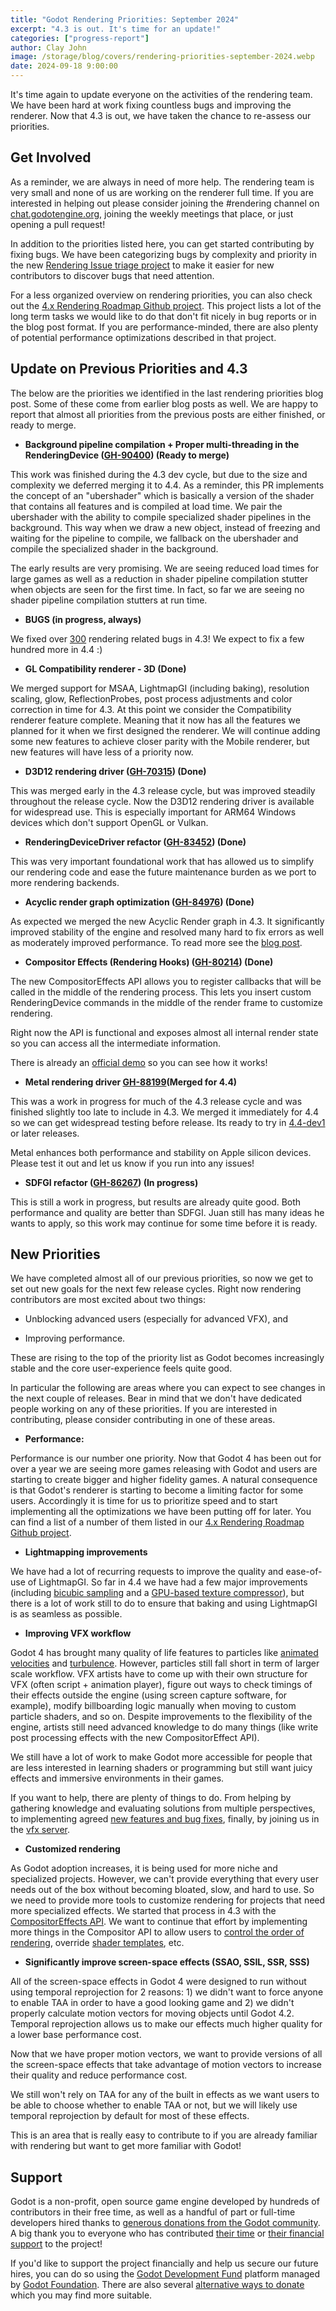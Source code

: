 ```yaml
---
title: "Godot Rendering Priorities: September 2024"
excerpt: "4.3 is out. It's time for an update!"
categories: ["progress-report"]
author: Clay John
image: /storage/blog/covers/rendering-priorities-september-2024.webp
date: 2024-09-18 9:00:00
---
```


It's time again to update everyone on the activities of the rendering team. We have been hard at work fixing countless bugs and improving the renderer. Now that 4.3 is out, we have taken the chance to re-assess our priorities.

## Get Involved

As a reminder, we are always in need of more help. The rendering team is very small and none of us are working on the renderer full time. If you are interested in helping out please consider joining the #rendering channel on [chat.godotengine.org](chat.godotengine.org), joining the weekly meetings that place, or just opening a pull request!

In addition to the priorities listed here, you can get started contributing by fixing bugs. We have been categorizing bugs by complexity and priority in the new [Rendering Issue triage project](https://github.com/orgs/godotengine/projects/78) to make it easier for new contributors to discover bugs that need attention.

For a less organized overview on rendering priorities, you can also check out the [4.x Rendering Roadmap Github project](https://github.com/orgs/godotengine/projects/33). This project lists a lot of the long term tasks we would like to do that don't fit nicely in bug reports or in the blog post format. If you are performance-minded, there are also plenty of potential performance optimizations described in that project.

## Update on Previous Priorities and 4.3

The below are the priorities we identified in the last rendering priorities blog post. Some of these come from earlier blog posts as well. We are happy to report that almost all priorities from the previous posts are either finished, or ready to merge.

* **Background pipeline compilation + Proper multi-threading in the RenderingDevice ([GH-90400](https://github.com/godotengine/godot/pull/90400)) (Ready to merge)**

This work was finished during the 4.3 dev cycle, but due to the size and complexity we deferred merging it to 4.4. As a reminder, this PR implements the concept of an "ubershader" which is basically a version of the shader that contains all features and is compiled at load time. We pair the ubershader with the ability to compile specialized shader pipelines in the background. This way when we draw a new object, instead of freezing and waiting for the pipeline to compile, we fallback on the ubershader and compile the specialized shader in the background.

The early results are very promising. We are seeing reduced load times for large games as well as a reduction in shader pipeline compilation stutter when objects are seen for the first time. In fact, so far we are seeing no shader pipeline compilation stutters at run time.

* **BUGS (in progress, always)**

We fixed over [300](https://github.com/godotengine/godot/pulls?q=is%3Apr+is%3Aclosed+label%3Atopic%3Arendering%2Ctopic%3Ashaders%2Ctopic%3Aparticles+label%3Abug+milestone%3A4.3)  rendering related bugs in 4.3! We expect to fix a few hundred more in 4.4 :)

* **GL Compatibility renderer - 3D (Done)**

We merged support for MSAA, LightmapGI (including baking), resolution scaling, glow, ReflectionProbes, post process adjustments and color correction in time for 4.3. At this point we consider the Compatibility renderer feature complete. Meaning that it now has all the features we planned for it when we first designed the renderer. We will continue adding some new features to achieve closer parity with the Mobile renderer, but new features will have less of a priority now.

* **D3D12 rendering driver ([GH-70315](https://github.com/godotengine/godot/pull/70315)) (Done)**

This was merged early in the 4.3 release cycle, but was improved steadily throughout the release cycle. Now the D3D12 rendering driver is available for widespread use. This is especially important for ARM64 Windows devices which don't support OpenGL or Vulkan.

* **RenderingDeviceDriver refactor ([GH-83452](https://github.com/godotengine/godot/pull/83452)) (Done)**

This was very important foundational work that has allowed us to simplify our rendering code and ease the future maintenance burden as we port to more rendering backends.

* **Acyclic render graph optimization ([GH-84976](https://github.com/godotengine/godot/pull/84976)) (Done)**

As expected we merged the new Acyclic Render graph in 4.3. It significantly improved stability of the engine and resolved many hard to fix errors as well as moderately improved performance. To read more see the [blog post](https://godotengine.org/article/rendering-acyclic-graph/).

* **Compositor Effects (Rendering Hooks) ([GH-80214](https://github.com/godotengine/godot/pull/80214)) (Done)**

The new CompositorEffects API allows you to register callbacks that will be called in the middle of the rendering process. This lets you insert custom RenderingDevice commands in the middle of the render frame to customize rendering.

Right now the API is functional and exposes almost all internal render state so you can access all the intermediate information.

There is already an [official demo](https://github.com/godotengine/godot-demo-projects/tree/master/compute/post_shader) so you can see how it works!

* **Metal rendering driver [GH-88199](https://github.com/godotengine/godot/pull/88199)(Merged for 4.4)**

This was a work in progress for much of the 4.3 release cycle and was finished slightly too late to include in 4.3. We merged it immediately for 4.4 so we can get widespread testing before release. Its ready to try in [4.4-dev1](https://godotengine.org/article/dev-snapshot-godot-4-4-dev-1/) or later releases.

Metal enhances both performance and stability on Apple silicon devices. Please test it out and let us know if you run into any issues!

* **SDFGI refactor ([GH-86267](https://github.com/godotengine/godot/pull/86267)) (In progress)**

This is still a work in progress, but results are already quite good. Both performance and quality are better than SDFGI. Juan still has many ideas he wants to apply, so this work may continue for some time before it is ready.

## New Priorities

We have completed almost all of our previous priorities, so now we get to set out new goals for the next few release cycles. Right now rendering contributors are most excited about two things:

* Unblocking advanced users (especially for advanced VFX), and

* Improving performance.

These are rising to the top of the priority list as Godot becomes increasingly stable and the core user-experience feels quite good.

In particular the following are areas where you can expect to see changes in the next couple of releases. Bear in mind that we don't have dedicated people working on any of these priorities. If you are interested in contributing, please consider contributing in one of these areas.

* **Performance:**

Performance is our number one priority. Now that Godot 4 has been out for over a year we are seeing more games releasing with Godot and users are starting to create bigger and higher fidelity games. A natural consequence is that Godot's renderer is starting to become a limiting factor for some users. Accordingly it is time for us to prioritize speed and to start implementing all the optimizations we have been putting off for later. You can find a list of a number of them listed in our [4.x Rendering Roadmap Github project](https://github.com/orgs/godotengine/projects/33).

* **Lightmapping improvements**

We have had a lot of recurring requests to improve the quality and ease-of-use of LightmapGI. So far in 4.4 we have had a few major improvements (including [bicubic sampling](https://godotengine.org/article/dev-snapshot-godot-4-4-dev-1/#lightmap-bicubic-sampling) and a [GPU-based texture compressor](https://godotengine.org/article/dev-snapshot-godot-4-4-dev-1/#betsy-texture-compressor)), but there is a lot of work still to do to ensure that baking and using LightmapGI is as seamless as possible.

* **Improving VFX workflow**

Godot 4 has brought many quality of life features to particles like [animated velocities](https://godotengine.org/article/progress-report-state-of-particles/) and [turbulence](https://github.com/godotengine/godot/pull/55387). However, particles still fall short in term of larger scale workflow. VFX artists have to come up with their own structure for VFX (often script + animation player), figure out ways to check timings of their effects outside the engine (using screen capture software, for example), modify billboarding logic manually when moving to custom particle shaders, and so on. Despite improvements to the flexibility of the engine, artists still need advanced knowledge to do many things (like write post processing effects with the new CompositorEffect API). 

We still have a lot of work to make Godot more accessible for people that are less interested in learning shaders or programming but still want juicy effects and immersive environments in their games.

If you want to help, there are plenty of things to do. From helping by gathering knowledge and evaluating solutions from multiple perspectives, to implementing agreed [new features and bug fixes](https://github.com/orgs/godotengine/projects/54/views/6), finally, by joining us in the [vfx server](https://discord.gg/HX4xAGaGjm).

* **Customized rendering**

As Godot adoption increases, it is being used for more niche and specialized projects. However, we can't provide everything that every user needs out of the box without becoming bloated, slow, and hard to use. So we need to provide more tools to customize rendering for projects that need more specialized effects. We started that process in 4.3 with the [CompositorEffects API](https://docs.godotengine.org/en/latest/classes/class_compositoreffect.html). We want to continue that effort by implementing more things in the Compositor API to allow users to [control the order of rendering](https://github.com/godotengine/godot-proposals/issues/7916), override [shader templates](https://github.com/godotengine/godot-proposals/issues/8366), etc.

* **Significantly improve screen-space effects (SSAO, SSIL, SSR, SSS)**

All of the screen-space effects in Godot 4 were designed to run without using temporal reprojection for 2 reasons: 1) we didn't want to force anyone to enable TAA in order to have a good looking game and 2) we didn't properly calculate motion vectors for moving objects until Godot 4.2. Temporal reprojection allows us to make our effects much higher quality for a lower base performance cost. 

Now that we have proper motion vectors, we want to provide versions of all the screen-space effects that take advantage of motion vectors to increase their quality and reduce performance cost.

We still won't rely on TAA for any of the built in effects as we want users to be able to choose whether to enable TAA or not, but we will likely use temporal reprojection by default for most of these effects.

This is an area that is really easy to contribute to if you are already familiar with rendering but want to get more familiar with Godot!

## Support

Godot is a non-profit, open source game engine developed by hundreds of contributors in their free time, as well as a handful of part or full-time developers hired thanks to [generous donations from the Godot community](https://fund.godotengine.org/). A big thank you to everyone who has contributed [their time](https://github.com/godotengine/godot/blob/master/AUTHORS.md) or [their financial support](https://github.com/godotengine/godot/blob/master/DONORS.md) to the project!

If you'd like to support the project financially and help us secure our future hires, you can do so using the [Godot Development Fund](https://fund.godotengine.org/) platform managed by [Godot Foundation](https://godot.foundation/). There are also several [alternative ways to donate](/donate) which you may find more suitable.

